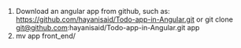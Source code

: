 1. Download an angular app from github, such as:
https://github.com/hayanisaid/Todo-app-in-Angular.git
or
git clone git@github.com:hayanisaid/Todo-app-in-Angular.git app
2. mv app front_end/

